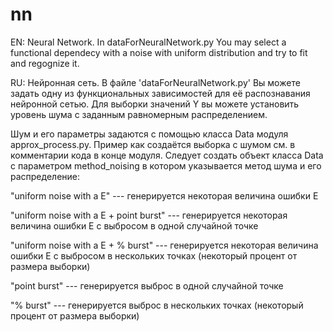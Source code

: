 # nn

EN: Neural Network. In dataForNeuralNetwork.py You may select a functional dependecy with a noise with uniform distribution and try to fit and regognize it.

RU: Нейронная сеть. В файле 'dataForNeuralNetwork.py' Вы можете задать одну из функциональных зависимостей для её распознавания нейронной сетью. Для выборки значений Y вы можете установить уровень шума с заданным равномерным распределением.

Шум и его параметры задаются с помощью класса Data модуля approx_process.py. Пример как создаётся выборка с шумом см. в комментарии кода в конце модуля. Следует создать объект класса Data с параметром method_noising в котором указывается метод шума и его распределение:

"uniform noise with a E" --- генерируется некоторая величина ошибки E

"uniform noise with a E + point burst" --- генерируется некоторая величина ошибки E с выбросом в одной случайной точке

"uniform noise with a E + % burst" --- генерируется некоторая величина ошибки E с выбросом в нескольких точках (некоторый процент от размера выборки)

"point burst" --- генерируется выброс в одной случайной точке

"% burst" --- генерируется выброс в нескольких точках (некоторый процент от размера выборки)
